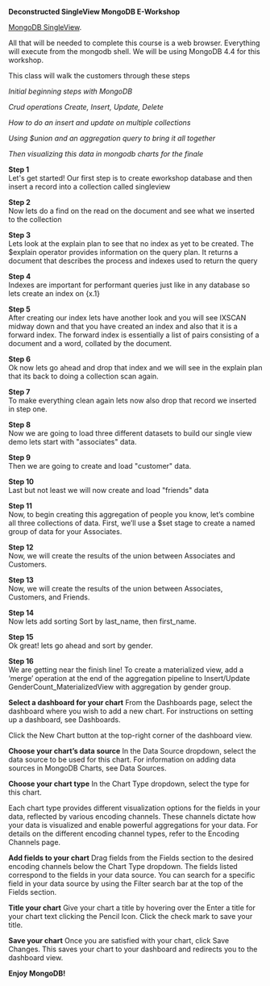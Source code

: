 **Deconstructed SingleView MongoDB E-Workshop**

[MongoDB SingleView](https://www.mongodb.com/use-cases/single-view "Title").

All that will be needed to complete this course is a web browser.
Everything will execute from the mongodb shell.
We will be using MongoDB 4.4 for this workshop.

This class will walk the customers through these steps<br>

*Initial beginning steps with MongoDB*

*Crud operations Create, Insert, Update, Delete*

*How to do an insert and update on multiple collections*

*Using $union and an aggregation query to bring it all together*

*Then visualizing this data in mongodb charts for the finale*

**Step 1**<br>
Let's get started! Our first step is to create eworkshop database and then insert a record into a collection called singleview

**Step 2**<br>
Now lets do a find on the read on the document and see what we inserted to the collection

**Step 3**<br>
Lets look at the explain plan to see that no index as yet to be created. The $explain operator provides information on the query plan. It returns a document that describes the process and indexes used to return the query

**Step 4**<br>
Indexes are important for performant queries just like in any database so lets create an index on {x.1}

**Step 5**<br>
After creating our index lets have another look and you will see IXSCAN midway down and that you have created an index and also that it is a forward index. The forward index is essentially a list of pairs consisting of a document and a word, collated by the document.

**Step 6**<br>
Ok now lets go ahead and drop that index and we will see in the explain plan that its back to doing a collection scan again.

**Step 7**<br>
To make everything clean again lets now also drop that record we inserted in step one.

**Step 8**<br>
Now we are going to load three different datasets to build our single view demo lets start with "associates" data.

**Step 9**<br>
Then we are going to create and load "customer" data.

**Step 10**<br>
Last but not least we will now create and load "friends" data

**Step 11**<br>
Now, to begin creating this aggregation of people you know, let’s combine
all three collections of data. First, we’ll use a $set stage to create a named group of data for your Associates.

**Step 12**<br>
Now, we will create the results of the union between Associates and Customers.

**Step 13**<br>
Now, we will create the results of the union between Associates, Customers, and Friends.

**Step 14**<br>
Now lets add sorting Sort by last_name, then first_name.

**Step 15**<br>
Ok great! lets go ahead and sort by gender.

**Step 16**<br>
We are getting near the finish line! To create a materialized view, add a ‘merge’ operation at the end of the aggregation pipeline to Insert/Update GenderCount_MaterializedView with aggregation by gender group.

**Select a dashboard for your chart**
From the Dashboards page, select the dashboard where you wish to add a new chart. For instructions on setting up a dashboard, see Dashboards.

Click the New Chart button at the top-right corner of the dashboard view.

**Choose your chart’s data source**
In the Data Source dropdown, select the data source to be used for this chart. For information on adding data sources in MongoDB Charts, see Data Sources.

**Choose your chart type**
In the Chart Type dropdown, select the type for this chart.

Each chart type provides different visualization options for the fields in your data, reflected by various encoding channels. These channels dictate how your data is visualized and enable powerful aggregations for your data. For details on the different encoding channel types, refer to the Encoding Channels page.

**Add fields to your chart**
Drag fields from the Fields section to the desired encoding channels below the Chart Type dropdown. The fields listed correspond to the fields in your data source. You can search for a specific field in your data source by using the Filter search bar at the top of the Fields section.

**Title your chart**
Give your chart a title by hovering over the Enter a title for your chart text clicking the Pencil Icon. Click the check mark to save your title.

**Save your chart**
Once you are satisfied with your chart, click Save Changes. This saves your chart to your dashboard and redirects you to the dashboard view.

**Enjoy MongoDB!**









